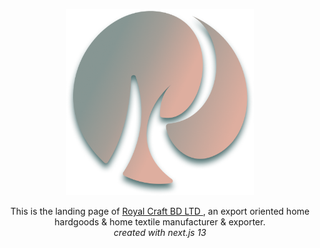 <p align="center">
 <img src="public/icon.png" width='300px'/> 
</p>

<p align="center">
This is the landing page of 
  <a href="https://www.royalcraftbd.com">Royal Craft BD LTD </a>, an export oriented home hardgoods & home textile manufacturer & exporter. <br />
  <i>created with next.js 13</i>
</p> 
